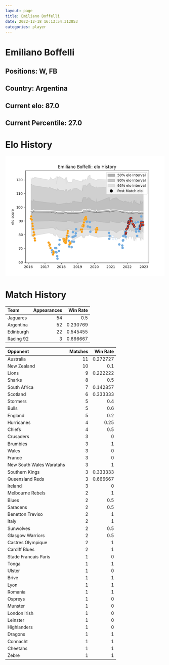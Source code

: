 ```yaml
---  
layout: page  
title: Emiliano Boffelli  
date: 2022-12-18 16:13:54.312853  
categories: player  
---
```

# Emiliano Boffelli

## Positions: W, FB

## Country: Argentina

## Current elo: 87.0

## Current Percentile: 27.0

# Elo History


![elo history](history_EmilianoBoffelli.png)
# Match History


| Team      |   Appearances |   Win Rate |
|:----------|--------------:|-----------:|
| Jaguares  |            54 |   0.5      |
| Argentina |            52 |   0.230769 |
| Edinburgh |            22 |   0.545455 |
| Racing 92 |             3 |   0.666667 |

| Opponent                 |   Matches |   Win Rate |
|:-------------------------|----------:|-----------:|
| Australia                |        11 |   0.272727 |
| New Zealand              |        10 |   0.1      |
| Lions                    |         9 |   0.222222 |
| Sharks                   |         8 |   0.5      |
| South Africa             |         7 |   0.142857 |
| Scotland                 |         6 |   0.333333 |
| Stormers                 |         5 |   0.4      |
| Bulls                    |         5 |   0.6      |
| England                  |         5 |   0.2      |
| Hurricanes               |         4 |   0.25     |
| Chiefs                   |         4 |   0.5      |
| Crusaders                |         3 |   0        |
| Brumbies                 |         3 |   1        |
| Wales                    |         3 |   0        |
| France                   |         3 |   0        |
| New South Wales Waratahs |         3 |   1        |
| Southern Kings           |         3 |   0.333333 |
| Queensland Reds          |         3 |   0.666667 |
| Ireland                  |         3 |   0        |
| Melbourne Rebels         |         2 |   1        |
| Blues                    |         2 |   0.5      |
| Saracens                 |         2 |   0.5      |
| Benetton Treviso         |         2 |   1        |
| Italy                    |         2 |   1        |
| Sunwolves                |         2 |   0.5      |
| Glasgow Warriors         |         2 |   0.5      |
| Castres Olympique        |         2 |   1        |
| Cardiff Blues            |         2 |   1        |
| Stade Francais Paris     |         1 |   0        |
| Tonga                    |         1 |   1        |
| Ulster                   |         1 |   0        |
| Brive                    |         1 |   1        |
| Lyon                     |         1 |   1        |
| Romania                  |         1 |   1        |
| Ospreys                  |         1 |   0        |
| Munster                  |         1 |   0        |
| London Irish             |         1 |   0        |
| Leinster                 |         1 |   0        |
| Highlanders              |         1 |   0        |
| Dragons                  |         1 |   1        |
| Connacht                 |         1 |   1        |
| Cheetahs                 |         1 |   1        |
| Zebre                    |         1 |   1        |